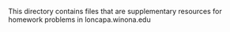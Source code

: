This directory contains files that are supplementary resources for homework problems in loncapa.winona.edu
